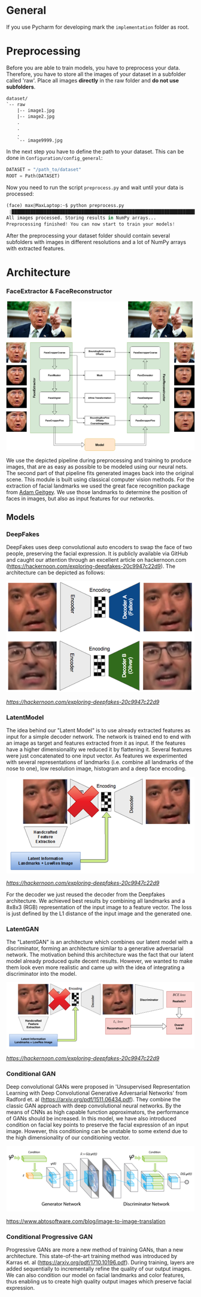 # General
If you use Pycharm for developing mark the `implementation` folder as root.

# Preprocessing
Before you are able to train models, you have to preprocess your data. Therefore, you have to store all the images of
your dataset in a subfolder called 'raw'. Place all images __directly__ in the raw folder and __do not use subfolders__.

```
dataset/
`-- raw
    |-- image1.jpg
    |-- image2.jpg
    .
    .
    .
    `-- image9999.jpg
```

In the next step you have to define the path to your dataset. This can be done in `Configuration/config_general`:

```python
DATASET = "/path_to/dataset"
ROOT = Path(DATASET)
```

Now you need to run the script `preprocess.py` and wait until your data is processed:
```python
(face) max@MaxLaptop:~$ python preprocess.py 
 |████████████████████████████████████████████████████████████████████████████████████████████████████| 100.0%                                                                                                                                                          
All images processed. Storing results in NumPy arrays...                                                                                                                                                                                                                
Preprocessing finished! You can now start to train your models!  
```

After the preprocessing your dataset folder should contain several subfolders with images in different resolutions and
a lot of NumPy arrays with extracted features.

# Architecture
### FaceExtractor & FaceReconstructor

![FaceExtractor FaceReconstructor](images/FaceExtractor_FaceReconstructor.jpg "FaceExtractor & FaceReconstructor")

We use the depicted pipeline during preprocessing and training to produce images, that are as easy as possible to
be modeled using our neural nets. The second part of that pipeline fits generated images back into the original scene.
This module is built using classical computer vision methods. For the extraction of facial landmarks we used the great
face recognition package from [Adam Geitgey](https://github.com/ageitgey/face_recognition). We use those landmarks to determine the
position of faces in images, but also as input features for our networks.

## Models

### DeepFakes
DeepFakes uses deep convolutional auto encoders to swap the face of two people, preserving the facial expression. It is publicly available via GitHub and caught our attention through an excellent article on hackernoon.com (https://hackernoon.com/exploring-deepfakes-20c9947c22d9). The architecture can be depicted as follows:

![DeepFakes](images/deepfakes.png "DeepFakes; image: https://hackernoon.com/exploring-deepfakes-20c9947c22d9")

*https://hackernoon.com/exploring-deepfakes-20c9947c22d9*

### LatentModel
The idea behind our "Latent Model" is to use already extracted features as input for a simple decoder network. The network is trained end to end with an image as target and features extracted from it as input. If the features have a higher dimensionality we reduced it by flattening it. Several features were just concatenated to one input vector. As features we experimented with several representations of landmarks (i.e. combine all landmarks of the nose to one), low resolution image, histogram and a deep face encoding.

![LatentModel](images/latentmodel.png "LatentModel; image partly from: https://hackernoon.com/exploring-deepfakes-20c9947c22d9")

*https://hackernoon.com/exploring-deepfakes-20c9947c22d9*

For the decoder we just reused the decoder from the Deepfakes architecture. We achieved best results by combining all landmarks and a 8x8x3 (RGB) representation of the input image to a feature vector. The loss is just defined by the L1 distance of the input image and the generated one.

### LatentGAN
The "LatentGAN" is an architecture which combines our latent model with a discriminator, forming an architecture similar to a generative adversarial network. The motivation behind this architecture was the fact that our latent model already produced quite decent results. However, we wanted to make them look even more realistic and came up with the idea of integrating a discriminator into the model.

![LatentGAN](images/latentgan.png "LatentGAN; image partly from: https://hackernoon.com/exploring-deepfakes-20c9947c22d9")

*https://hackernoon.com/exploring-deepfakes-20c9947c22d9*

### Conditional GAN
Deep convolutional GANs were proposed in 'Unsupervised Representation Learning with Deep Convolutional Generative Adversarial Networks' from Radford et. al (https://arxiv.org/pdf/1511.06434.pdf). They combine the classic GAN approach with deep convolutional neural networks. By the means of CNNs as high capable function approximators, the performance of GANs should be increased. In this model, we have also introduced condition on facial key points to preserve the facial expression of an input image. However, this conditioning can be unstable to some extend due to the high dimensionality of our conditioning vector.

![CGAN](images/CGAN.jpg "Conditional GAN; image: https://www.abtosoftware.com/blog/image-to-image-translation")

https://www.abtosoftware.com/blog/image-to-image-translation

### Conditional Progressive GAN
Progressive GANs are more a new method of training GANs, than a new architecture. This state-of-the-art training method was introduced by Karras et. al (https://arxiv.org/pdf/1710.10196.pdf). During training, layers are added sequentially to incrementally refine the quality of our output images. We can also condition our model on facial landmarks and color features, thus enabling us to create high quality output images which preserve facial expression.
